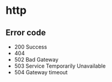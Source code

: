 # http

## Error code
- 200 Success
- 404
- 502 Bad Gateway
- 503 Service Temporarily Unavailable
- 504 Gateway timeout
